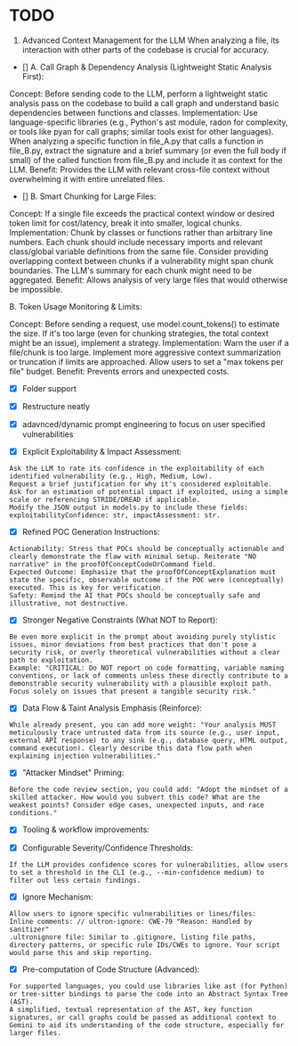 
# TODO


1. Advanced Context Management for the LLM
When analyzing a file, its interaction with other parts of the codebase is crucial for accuracy.

- [] A. Call Graph & Dependency Analysis (Lightweight Static Analysis First):

Concept: Before sending code to the LLM, perform a lightweight static analysis pass on the codebase to build a call graph and understand basic dependencies between functions and classes.
Implementation:
Use language-specific libraries (e.g., Python's ast module, radon for complexity, or tools like pyan for call graphs; similar tools exist for other languages).
When analyzing a specific function in file_A.py that calls a function in file_B.py, extract the signature and a brief summary (or even the full body if small) of the called function from file_B.py and include it as context for the LLM.
Benefit: Provides the LLM with relevant cross-file context without overwhelming it with entire unrelated files.

- [] B. Smart Chunking for Large Files:

Concept: If a single file exceeds the practical context window or desired token limit for cost/latency, break it into smaller, logical chunks.
Implementation:
Chunk by classes or functions rather than arbitrary line numbers.
Each chunk should include necessary imports and relevant class/global variable definitions from the same file.
Consider providing overlapping context between chunks if a vulnerability might span chunk boundaries.
The LLM's summary for each chunk might need to be aggregated.
Benefit: Allows analysis of very large files that would otherwise be impossible.

B. Token Usage Monitoring & Limits:

Concept: Before sending a request, use model.count_tokens() to estimate the size. If it's too large (even for chunking strategies, the total context might be an issue), implement a strategy.
Implementation:
Warn the user if a file/chunk is too large.
Implement more aggressive context summarization or truncation if limits are approached.
Allow users to set a "max tokens per file" budget.
Benefit: Prevents errors and unexpected costs.



- [x] Folder support
- [x] Restructure neatly
- [x] adavnced/dynamic  prompt engineering to focus on user specified vulnerabilities


- [x] Explicit Exploitability & Impact Assessment:
```
Ask the LLM to rate its confidence in the exploitability of each identified vulnerability (e.g., High, Medium, Low).
Request a brief justification for why it's considered exploitable.
Ask for an estimation of potential impact if exploited, using a simple scale or referencing STRIDE/DREAD if applicable.
Modify the JSON output in models.py to include these fields: exploitabilityConfidence: str, impactAssessment: str.
```

- [x] Refined POC Generation Instructions:
```
Actionability: Stress that POCs should be conceptually actionable and clearly demonstrate the flaw with minimal setup. Reiterate "NO narrative" in the proofOfConceptCodeOrCommand field.
Expected Outcome: Emphasize that the proofOfConceptExplanation must state the specific, observable outcome if the POC were (conceptually) executed. This is key for verification.
Safety: Remind the AI that POCs should be conceptually safe and illustrative, not destructive.
```

- [x] Stronger Negative Constraints (What NOT to Report):
```
Be even more explicit in the prompt about avoiding purely stylistic issues, minor deviations from best practices that don't pose a security risk, or overly theoretical vulnerabilities without a clear path to exploitation.
Example: "CRITICAL: Do NOT report on code formatting, variable naming conventions, or lack of comments unless these directly contribute to a demonstrable security vulnerability with a plausible exploit path. Focus solely on issues that present a tangible security risk."
```

- [x] Data Flow & Taint Analysis Emphasis (Reinforce):
```
While already present, you can add more weight: "Your analysis MUST meticulously trace untrusted data from its source (e.g., user input, external API response) to any sink (e.g., database query, HTML output, command execution). Clearly describe this data flow path when explaining injection vulnerabilities."
```

- [x] "Attacker Mindset" Priming:
```
Before the code review section, you could add: "Adopt the mindset of a skilled attacker. How would you subvert this code? What are the weakest points? Consider edge cases, unexpected inputs, and race conditions."
```

- [x] Tooling & workflow improvements:

- [x] Configurable Severity/Confidence Thresholds:
```
If the LLM provides confidence scores for vulnerabilities, allow users to set a threshold in the CLI (e.g., --min-confidence medium) to filter out less certain findings.
```

- [x] Ignore Mechanism:
```
Allow users to ignore specific vulnerabilities or lines/files:
Inline comments: // ultron-ignore: CWE-79 "Reason: Handled by sanitizer"
.ultronignore file: Similar to .gitignore, listing file paths, directory patterns, or specific rule IDs/CWEs to ignore. Your script would parse this and skip reporting.
```

- [x] Pre-computation of Code Structure (Advanced):
```
For supported languages, you could use libraries like ast (for Python) or tree-sitter bindings to parse the code into an Abstract Syntax Tree (AST).
A simplified, textual representation of the AST, key function signatures, or call graphs could be passed as additional context to Gemini to aid its understanding of the code structure, especially for larger files.
```


